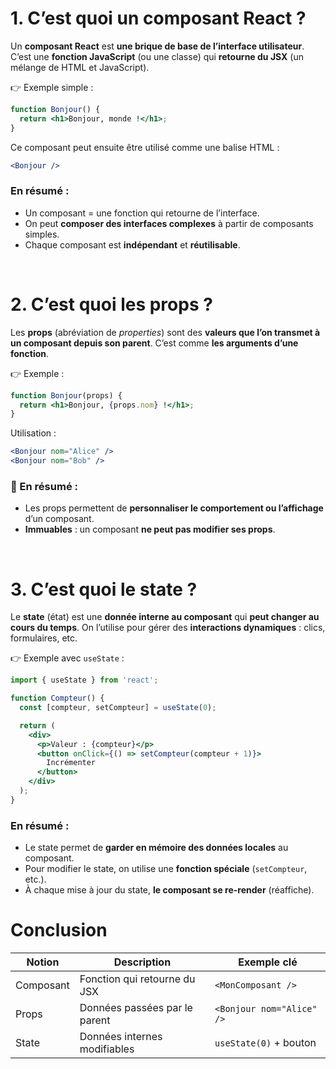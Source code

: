 ## <h1 id="composant">1. C’est quoi un composant React ?</h1>

Un **composant React** est **une brique de base de l’interface utilisateur**. C’est une **fonction JavaScript** (ou une classe) qui **retourne du JSX** (un mélange de HTML et JavaScript).

👉 Exemple simple :

```jsx
function Bonjour() {
  return <h1>Bonjour, monde !</h1>;
}
```

Ce composant peut ensuite être utilisé comme une balise HTML :

```jsx
<Bonjour />
```

###  En résumé :

* Un composant = une fonction qui retourne de l’interface.
* On peut **composer des interfaces complexes** à partir de composants simples.
* Chaque composant est **indépendant** et **réutilisable**.

<br/>

## <h1 id="props">2. C’est quoi les props ?</h1>

Les **props** (abréviation de *properties*) sont des **valeurs que l’on transmet à un composant depuis son parent**. C’est comme **les arguments d’une fonction**.

👉 Exemple :

```jsx
function Bonjour(props) {
  return <h1>Bonjour, {props.nom} !</h1>;
}
```

Utilisation :

```jsx
<Bonjour nom="Alice" />
<Bonjour nom="Bob" />
```

### 📌 En résumé :

* Les props permettent de **personnaliser le comportement ou l’affichage** d’un composant.
* **Immuables** : un composant **ne peut pas modifier ses props**.

<br/>

## <h1 id="state">3. C’est quoi le state ?</h1>

Le **state** (état) est une **donnée interne au composant** qui **peut changer au cours du temps**. On l’utilise pour gérer des **interactions dynamiques** : clics, formulaires, etc.

👉 Exemple avec `useState` :

```jsx
import { useState } from 'react';

function Compteur() {
  const [compteur, setCompteur] = useState(0);

  return (
    <div>
      <p>Valeur : {compteur}</p>
      <button onClick={() => setCompteur(compteur + 1)}>
        Incrémenter
      </button>
    </div>
  );
}
```

###  En résumé :

* Le state permet de **garder en mémoire des données locales** au composant.
* Pour modifier le state, on utilise une **fonction spéciale** (`setCompteur`, etc.).
* À chaque mise à jour du state, **le composant se re-render** (réaffiche).



## <h1 id="conclusion">Conclusion</h1>

| Notion    | Description                   | Exemple clé               |
| --------- | ----------------------------- | ------------------------- |
| Composant | Fonction qui retourne du JSX  | `<MonComposant />`        |
| Props     | Données passées par le parent | `<Bonjour nom="Alice" />` |
| State     | Données internes modifiables  | `useState(0)` + bouton    |

